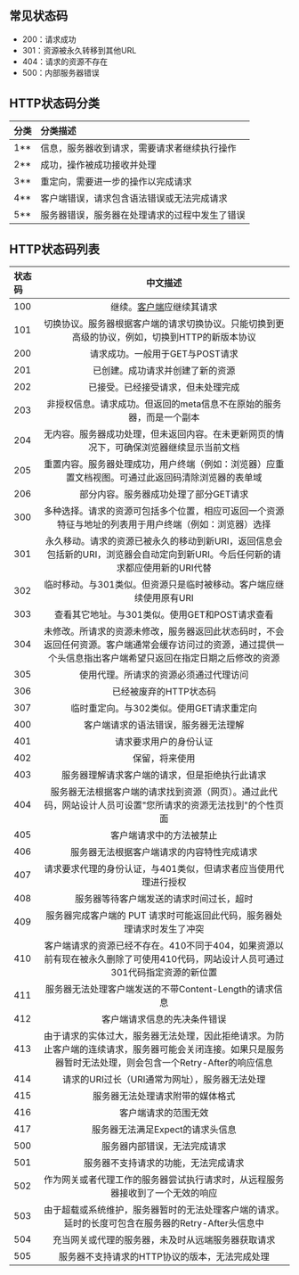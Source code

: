 ## 	常见状态码

- 200：请求成功
- 301：资源被永久转移到其他URL
- 404：请求的资源不存在
- 500：内部服务器错误

## HTTP状态码分类

| 分类 | 分类描述                                       |
| :--- | :--------------------------------------------- |
| 1**  | 信息，服务器收到请求，需要请求者继续执行操作   |
| 2**  | 成功，操作被成功接收并处理                     |
| 3**  | 重定向，需要进一步的操作以完成请求             |
| 4**  | 客户端错误，请求包含语法错误或无法完成请求     |
| 5**  | 服务器错误，服务器在处理请求的过程中发生了错误 |

## HTTP状态码列表

| 状态码 |                           中文描述                           |
| :----- | :----------------------------------------------------------: |
| 100    | 继续。[客户端](http://www.dreamdu.com/webbuild/client_vs_server/)应继续其请求 |
| 101    | 切换协议。服务器根据客户端的请求切换协议。只能切换到更高级的协议，例如，切换到HTTP的新版本协议 |
| 200    |               请求成功。一般用于GET与POST请求                |
| 201    |               已创建。成功请求并创建了新的资源               |
| 202    |              已接受。已经接受请求，但未处理完成              |
| 203    | 非授权信息。请求成功。但返回的meta信息不在原始的服务器，而是一个副本 |
| 204    | 无内容。服务器成功处理，但未返回内容。在未更新网页的情况下，可确保浏览器继续显示当前文档 |
| 205    | 重置内容。服务器处理成功，用户终端（例如：浏览器）应重置文档视图。可通过此返回码清除浏览器的表单域 |
| 206    |            部分内容。服务器成功处理了部分GET请求             |
| 300    | 多种选择。请求的资源可包括多个位置，相应可返回一个资源特征与地址的列表用于用户终端（例如：浏览器）选择 |
| 301    | 永久移动。请求的资源已被永久的移动到新URI，返回信息会包括新的URI，浏览器会自动定向到新URI。今后任何新的请求都应使用新的URI代替 |
| 302    | 临时移动。与301类似。但资源只是临时被移动。客户端应继续使用原有URI |
| 303    |        查看其它地址。与301类似。使用GET和POST请求查看        |
| 304    | 未修改。所请求的资源未修改，服务器返回此状态码时，不会返回任何资源。客户端通常会缓存访问过的资源，通过提供一个头信息指出客户端希望只返回在指定日期之后修改的资源 |
| 305    |            使用代理。所请求的资源必须通过代理访问            |
| 306    |                    已经被废弃的HTTP状态码                    |
| 307    |           临时重定向。与302类似。使用GET请求重定向           |
| 400    |             客户端请求的语法错误，服务器无法理解             |
| 401    |                    请求要求用户的身份认证                    |
| 402    |                        保留，将来使用                        |
| 403    |        服务器理解请求客户端的请求，但是拒绝执行此请求        |
| 404    | 服务器无法根据客户端的请求找到资源（网页）。通过此代码，网站设计人员可设置"您所请求的资源无法找到"的个性页面 |
| 405    |                   客户端请求中的方法被禁止                   |
| 406    |          服务器无法根据客户端请求的内容特性完成请求          |
| 407    | 请求要求代理的身份认证，与401类似，但请求者应当使用代理进行授权 |
| 408    |           服务器等待客户端发送的请求时间过长，超时           |
| 409    | 服务器完成客户端的 PUT 请求时可能返回此代码，服务器处理请求时发生了冲突 |
| 410    | 客户端请求的资源已经不存在。410不同于404，如果资源以前有现在被永久删除了可使用410代码，网站设计人员可通过301代码指定资源的新位置 |
| 411    |    服务器无法处理客户端发送的不带Content-Length的请求信息    |
| 412    |                 客户端请求信息的先决条件错误                 |
| 413    | 由于请求的实体过大，服务器无法处理，因此拒绝请求。为防止客户端的连续请求，服务器可能会关闭连接。如果只是服务器暂时无法处理，则会包含一个Retry-After的响应信息 |
| 414    |        请求的URI过长（URI通常为网址），服务器无法处理        |
| 415    |               服务器无法处理请求附带的媒体格式               |
| 416    |                     客户端请求的范围无效                     |
| 417    |               服务器无法满足Expect的请求头信息               |
| 500    |                 服务器内部错误，无法完成请求                 |
| 501    |             服务器不支持请求的功能，无法完成请求             |
| 502    | 作为网关或者代理工作的服务器尝试执行请求时，从远程服务器接收到了一个无效的响应 |
| 503    | 由于超载或系统维护，服务器暂时的无法处理客户端的请求。延时的长度可包含在服务器的Retry-After头信息中 |
| 504    |      充当网关或代理的服务器，未及时从远端服务器获取请求      |
| 505    |        服务器不支持请求的HTTP协议的版本，无法完成处理        |

